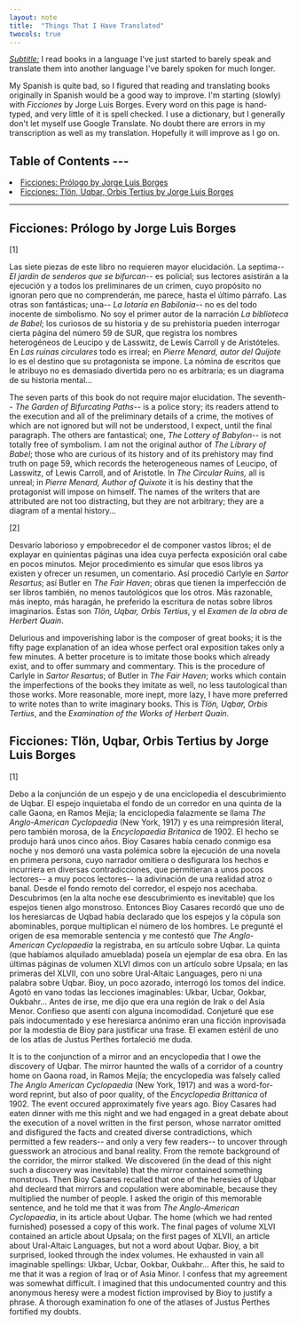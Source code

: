 ```yaml
---
layout: note
title:  "Things That I Have Translated"
twocols: true
---
```


<ins>*Subtitle:*</ins> I read books in a language I've just started to barely speak and translate them into another language I've barely spoken for much longer.

My Spanish is quite bad, so I figured that reading and translating books originally in Spanish would be a good way to improve. I'm starting (slowly) with *Ficciones* by Jorge Luis Borges. Every word on this page is hand-typed, and very little of it is spell checked. I use a dictionary, but I generally don't let myself use Google Translate. No doubt there are errors in my transcription as well as my translation. Hopefully it will improve as I go on. 

<p>
    <h2>Table of Contents ---</h2>
<list>
    <li><a href="#Prólogo">Ficciones: Prólogo by Jorge Luis Borges</a></li>
    <li><a href="#uqbar">Ficciones: Tlön, Uqbar, Orbis Tertius by Jorge Luis Borges</a></li>
</list>
<hr>
</p>

<h2 id="Prólogo">Ficciones: Prólogo by Jorge Luis Borges</h2>

<div class="twocol-container">
    <div class="number-column">
    [1]
    </div>
    <div class="twocol-column"><p>Las siete piezas de este libro no requieren mayor elucidación. La septima-- <i>El jardín de senderos que se bifurcan</i>-- es policial; sus lectores asistirán a la ejecución y a todos los preliminares de un crimen, cuyo propósito no ignoran pero que no comprenderán, me parece, hasta el último párrafo. Las otras son fantásticas; una-- <i>La lotaría en Babilonia</i>-- no es del todo inocente de simbolismo. No soy el primer autor de la narración <i>La biblioteca de Babel</i>; los curiosos de su historia y de su prehistoria pueden interrogar cierta página del número 59 de SUR, que registra los nombres heterogéneos de Leucipo y de Lasswitz, de Lewis Carroll y de Aristóteles. En <i>Las ruinas circulares</i> todo es irreal; en <i>Pierre Menard, autor del Quijote</i> lo es el destino que su protagonista se impone. La nómina de escritos que le atribuyo no es demasiado divertida pero no es arbitraria; es un diagrama de su historia mental...
    </p></div>
    <div class="twocol-column"><p>The seven parts of this book do not require major elucidation. The seventh-- <i>The Garden of Bifurcating Paths</i>-- is a police story; its readers attend to the execution and all of the preliminary details of a crime, the motives of which are not ignored but will not be understood, I expect, until the final paragraph. The others are fantastical; one, <i>The Lottery of Babylon</i>-- is not totally free of symbolism. I am not the original author of <i>The Library of Babel</i>; those who are curious of its history and of its prehistory may find truth on page 59, which records the heterogeneous names of Leucipo, of Lasswitz, of Lewis Carroll, and of Aristotle. In <i>The Circular Ruins,</i> all is unreal; in <i>Pierre Menard, Author of Quixote</i> it is his destiny that the protagonist will impose on himself. The names of the writers that are attributed are not too distracting, but they are not arbitrary; they are a diagram of a mental history...
    </p></div>
</div>


<div class="twocol-container">
    <div class="number-column">
    [2]
    </div>
    <div class="twocol-column"><p>Desvarío laborioso y empobrecedor el de componer vastos libros; el de explayar en quinientas páginas una idea cuya perfecta exposición oral cabe en pocos minutos. Mejor procedimiento es simular que esos libros ya existen y ofrecer un resumen, un comentario. Así procedió Carlyle en <i>Sartor Resartus</i>; así Butler en <i>The Fair Haven</i>; obras que tienen la imperfección de ser libros también, no menos tautológicos que los otros. Más razonable, más inepto, más haragán, he preferido la escritura de notas sobre libros imaginarios. Éstas son <i>Tlön, Uqbar, Orbis Tertius</i>, y el <i>Examen de la obra de Herbert Quain</i>.
    </p></div>
    <div class="twocol-column"><p>Delurious and impoverishing labor is the composer of great books; it is the fifty page explanation of an idea whose perfect oral exposition takes only a few minutes. A better proceture is to imitate those books which already exist, and to offer summary and commentary. This is the procedure of Carlyle in <i>Sartor Resartus</i>; of Butler in <i>The Fair Haven</i>; works which contain the imperfections of the books they imitate as well, no less tautological than those works. More reasonable, more inept, more lazy, I have more preferred to write notes than to write imaginary books. This is <i>Tlön, Uqbar, Orbis Tertius</i>, and the <i>Examination of the Works of Herbert Quain</i>. 
    </p></div>
</div>

<h2 id="uqbar">Ficciones: Tlön, Uqbar, Orbis Tertius by Jorge Luis Borges</h2>


<div class="twocol-container">
    <div class="number-column">
    [1]
    </div>
    <div class="twocol-column"><p>Debo a la conjunción de un espejo y de una enciclopedia el descubrimiento de Uqbar. El espejo inquietaba el fondo de un corredor en una quinta de la calle Gaona, en Ramos Mejía; la enciclopedia falazmente se llama <i>The Anglo-American Cyclopaedia</i> (New York, 1917) y es una reimpresión literal, pero también morosa, de la <i>Encyclopaedia Britanica</i> de 1902. El hecho se produjo hará unos cinco años. Bioy Casares había cenado conmigo esa noche y nos demoró una vasta polémica sobre la ejecución de una novela en primera persona, cuyo narrador omitiera o desfigurara los hechos e incurriera en diversas contradicciones, que permitieran a unos pocos lectores-- a muy pocos lectores-- la adivinación de una realidad atroz o banal. Desde el fondo remoto del corredor, el espejo nos acechaba. Descubrimos (en la alta noche ese descubrimiento es inevitable) que los espejos tienen algo monstroso. Entonces Bioy Casares recordó que uno de los heresiarcas de Uqbad había declarado que los espejos y la cópula son abominables, porque multiplican el número de los hombres. Le pregunté el origen de esa memorable sentencia y me contestó que <i>The Anglo-American Cyclopaedia</i> la registraba, en su artículo sobre Uqbar. La quinta (que habíamos alquilado amueblada) poseía un ejemplar de esa obra. En las últimas páginas de volumen XLVI dimos con un artículo sobre Upsala; en las primeras del XLVII, con uno sobre Ural-Altaic Languages, pero ni una palabra sobre Uqbar. Bioy, un poco azorado, interrogó los tomos del índice. Agotó en vano todas las lecciones imaginables: Ukbar, Ucbar, Ookbar, Oukbahr... Antes de irse, me dijo que era una región de Irak o del Asia Menor. Confieso que asentí con alguna incomodidad. Conjeturé que ese país indocumentado y ese heresiarca anónimo eran una ficción inprovisada por la modestia de Bioy para justificar una frase. El examen estéril de uno de los atlas de Justus Perthes fortaleció me duda. 
    </p></div>
    <div class="twocol-column"><p>It is to the conjunction of a mirror and an encyclopedia that I owe the discovery of Uqbar. The mirror haunted the walls of a corridor of a country home on Gaona road, in Ramos Mejía; the encyclopedia was falsely called <i>The Anglo American Cyclopaedia</i> (New York, 1917) and was a word-for-word reprint, but also of poor quality, of the <i>Encyclopedia Brittanica</i> of 1902. The event occured approximately five years ago. Bioy Casares had eaten dinner with me this night and we had engaged in a great debate about the execution of a novel written in the first person, whose narrator omitted and disfigured the facts and created diverse contradictions, which permitted a few readers-- and only a very few readers-- to uncover through guesswork an atrocious and banal reality. From the remote background of the corridor, the mirror stalked. We discovered (in the dead of this night such a discovery was inevitable) that the mirror contained something monstrous. Then Bioy Casares recalled that one of the heresies of Uqbar ahd decleard that mirrors and copulation were abominable, because they multiplied the number of people. I asked the origin of this memorable sentence, and he told me that it was from <i>The Anglo-American Cyclopaedia</i>, in its article about Uqbar. The home (which we had rented furnished) posessed a copy of this work. The final pages of volume XLVI contained an article about Upsala; on the first pages of XLVII, an article about Ural-Altaic Languages, but not a word about Uqbar. Bioy, a bit surprised, looked through the index volumes. He exhausted in vain all imaginable spellings: Ukbar, Ucbar, Ookbar, Oukbahr... After this, he said to me that it was a region of Iraq or of Asia Minor. I confess that my agreement was somewhat difficult. I imagined that this undocumented country and this anonymous heresy were a modest fiction improvised by Bioy to justify a phrase. A thorough examination fo one of the atlases of Justus Perthes fortified my doubts.
    </p></div>
</div>